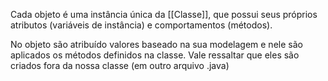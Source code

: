 Cada objeto é uma instância única da [[Classe]], que possui seus próprios atributos (variáveis de instância) e comportamentos (métodos).

No objeto são atribuído valores baseado na sua modelagem e nele são aplicados os métodos definidos na classe. Vale ressaltar que eles são criados fora da nossa classe (em outro arquivo .java)